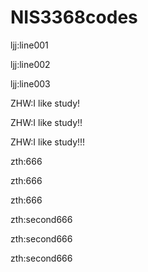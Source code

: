 # NIS3368codes

ljj:line001

ljj:line002

ljj:line003

ZHW:I like study!

ZHW:I like study!!

ZHW:I like study!!!

zth:666

zth:666

zth:666

zth:second666

zth:second666

zth:second666
